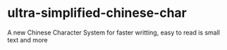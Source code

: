 # ultra-simplified-chinese-char
A new Chinese Character System for faster writting, easy to read is small text and more
